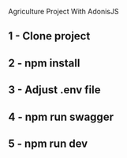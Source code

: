 Agriculture Project With AdonisJS

## 1 - Clone project
## 2 - npm install
## 3 - Adjust .env file
## 4 - npm run swagger
## 5 - npm run dev
